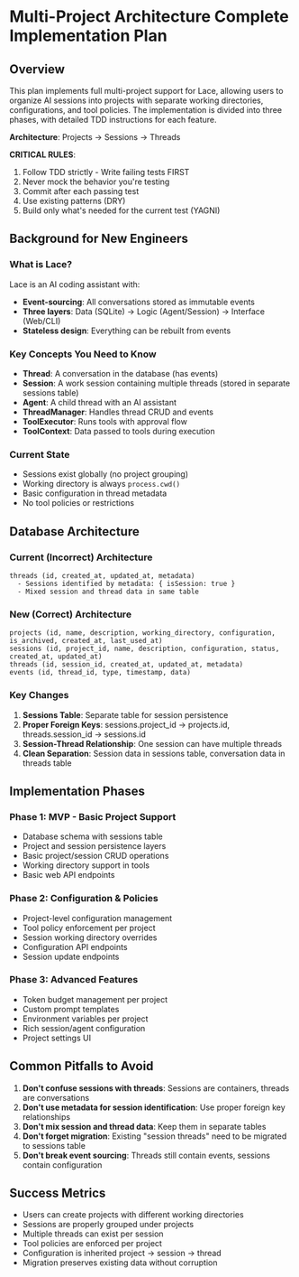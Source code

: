 # Multi-Project Architecture Complete Implementation Plan

## Overview

This plan implements full multi-project support for Lace, allowing users to organize AI sessions into projects with separate working directories, configurations, and tool policies. The implementation is divided into three phases, with detailed TDD instructions for each feature.

**Architecture**: Projects → Sessions → Threads

**CRITICAL RULES**:
1. Follow TDD strictly - Write failing tests FIRST
2. Never mock the behavior you're testing  
3. Commit after each passing test
4. Use existing patterns (DRY)
5. Build only what's needed for the current test (YAGNI)

## Background for New Engineers

### What is Lace?
Lace is an AI coding assistant with:
- **Event-sourcing**: All conversations stored as immutable events
- **Three layers**: Data (SQLite) → Logic (Agent/Session) → Interface (Web/CLI)
- **Stateless design**: Everything can be rebuilt from events

### Key Concepts You Need to Know
- **Thread**: A conversation in the database (has events)
- **Session**: A work session containing multiple threads (stored in separate sessions table)
- **Agent**: A child thread with an AI assistant
- **ThreadManager**: Handles thread CRUD and events
- **ToolExecutor**: Runs tools with approval flow
- **ToolContext**: Data passed to tools during execution

### Current State
- Sessions exist globally (no project grouping)
- Working directory is always `process.cwd()`
- Basic configuration in thread metadata
- No tool policies or restrictions

## Database Architecture

### Current (Incorrect) Architecture
```
threads (id, created_at, updated_at, metadata) 
  - Sessions identified by metadata: { isSession: true }
  - Mixed session and thread data in same table
```

### New (Correct) Architecture
```
projects (id, name, description, working_directory, configuration, is_archived, created_at, last_used_at)
sessions (id, project_id, name, description, configuration, status, created_at, updated_at)
threads (id, session_id, created_at, updated_at, metadata)
events (id, thread_id, type, timestamp, data)
```

### Key Changes
1. **Sessions Table**: Separate table for session persistence
2. **Proper Foreign Keys**: sessions.project_id → projects.id, threads.session_id → sessions.id
3. **Session-Thread Relationship**: One session can have multiple threads
4. **Clean Separation**: Session data in sessions table, conversation data in threads table

## Implementation Phases

### Phase 1: MVP - Basic Project Support
- Database schema with sessions table
- Project and session persistence layers
- Basic project/session CRUD operations
- Working directory support in tools
- Basic web API endpoints

### Phase 2: Configuration & Policies
- Project-level configuration management
- Tool policy enforcement per project
- Session working directory overrides
- Configuration API endpoints
- Session update endpoints

### Phase 3: Advanced Features
- Token budget management per project
- Custom prompt templates
- Environment variables per project
- Rich session/agent configuration
- Project settings UI

## Common Pitfalls to Avoid

1. **Don't confuse sessions with threads**: Sessions are containers, threads are conversations
2. **Don't use metadata for session identification**: Use proper foreign key relationships
3. **Don't mix session and thread data**: Keep them in separate tables
4. **Don't forget migration**: Existing "session threads" need to be migrated to sessions table
5. **Don't break event sourcing**: Threads still contain events, sessions contain configuration

## Success Metrics

- Users can create projects with different working directories
- Sessions are properly grouped under projects
- Multiple threads can exist per session
- Tool policies are enforced per project
- Configuration is inherited project → session → thread
- Migration preserves existing data without corruption